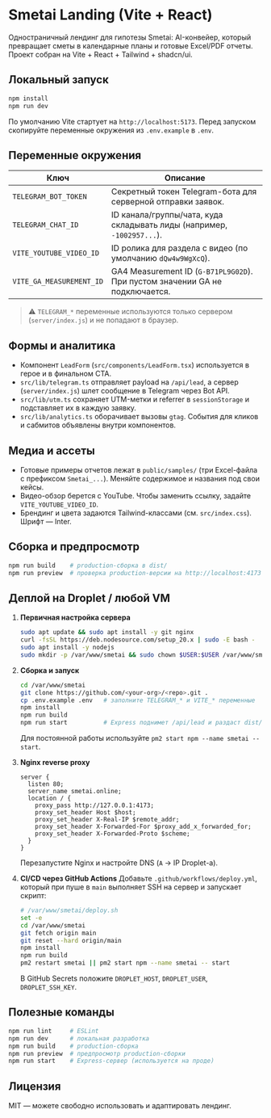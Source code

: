 # Smetai Landing (Vite + React)

Одностраничный лендинг для гипотезы Smetai: AI-конвейер, который превращает сметы в календарные планы и готовые Excel/PDF отчеты. Проект собран на Vite + React + Tailwind + shadcn/ui.

## Локальный запуск

```bash
npm install
npm run dev
```

По умолчанию Vite стартует на `http://localhost:5173`. Перед запуском скопируйте переменные окружения из `.env.example` в `.env`.

## Переменные окружения

| Ключ                     | Описание                                                        |
| ------------------------ | ---------------------------------------------------------------- |
| `TELEGRAM_BOT_TOKEN`     | Секретный токен Telegram-бота для серверной отправки заявок.          |
| `TELEGRAM_CHAT_ID`       | ID канала/группы/чата, куда складывать лиды (например, `-1002957...`). |
| `VITE_YOUTUBE_VIDEO_ID`  | ID ролика для раздела с видео (по умолчанию `dQw4w9WgXcQ`).        |
| `VITE_GA_MEASUREMENT_ID` | GA4 Measurement ID (`G-B71PL9G02D`). При пустом значении GA не подключается. |

> ⚠️ `TELEGRAM_*` переменные используются только сервером (`server/index.js`) и не попадают в браузер.

## Формы и аналитика

- Компонент `LeadForm` (`src/components/LeadForm.tsx`) используется в герое и в финальном CTA.
- `src/lib/telegram.ts` отправляет payload на `/api/lead`, а сервер (`server/index.js`) шлет сообщение в Telegram через Bot API.
- `src/lib/utm.ts` сохраняет UTM-метки и referrer в `sessionStorage` и подставляет их в каждую заявку.
- `src/lib/analytics.ts` оборачивает вызовы `gtag`. События для кликов и сабмитов объявлены внутри компонентов.

## Медиа и ассеты

- Готовые примеры отчетов лежат в `public/samples/` (три Excel-файла с префиксом `Smetai_...`). Меняйте содержимое и названия под свои кейсы.
- Видео-обзор берется с YouTube. Чтобы заменить ссылку, задайте `VITE_YOUTUBE_VIDEO_ID`.
- Брендинг и цвета задаются Tailwind-классами (см. `src/index.css`). Шрифт — Inter.

## Сборка и предпросмотр

```bash
npm run build    # production-сборка в dist/
npm run preview  # проверка production-версии на http://localhost:4173
```

## Деплой на Droplet / любой VM

1. **Первичная настройка сервера**
   ```bash
   sudo apt update && sudo apt install -y git nginx
   curl -fsSL https://deb.nodesource.com/setup_20.x | sudo -E bash -
   sudo apt install -y nodejs
   sudo mkdir -p /var/www/smetai && sudo chown $USER:$USER /var/www/smetai
   ```

2. **Сборка и запуск**
   ```bash
   cd /var/www/smetai
   git clone https://github.com/<your-org>/<repo>.git .
   cp .env.example .env   # заполните TELEGRAM_* и VITE_* переменные
   npm install
   npm run build
   npm run start          # Express поднимет /api/lead и раздаст dist/
   ```
   Для постоянной работы используйте `pm2 start npm --name smetai -- start`.

3. **Nginx reverse proxy**
   ```
   server {
     listen 80;
     server_name smetai.online;
     location / {
       proxy_pass http://127.0.0.1:4173;
       proxy_set_header Host $host;
       proxy_set_header X-Real-IP $remote_addr;
       proxy_set_header X-Forwarded-For $proxy_add_x_forwarded_for;
       proxy_set_header X-Forwarded-Proto $scheme;
     }
   }
   ```
   Перезапустите Nginx и настройте DNS (`A` → IP Droplet-а).

4. **CI/CD через GitHub Actions**
   Добавьте `.github/workflows/deploy.yml`, который при пуше в `main` выполняет SSH на сервер и запускает скрипт:
   ```bash
   # /var/www/smetai/deploy.sh
   set -e
   cd /var/www/smetai
   git fetch origin main
   git reset --hard origin/main
   npm install
   npm run build
   pm2 restart smetai || pm2 start npm --name smetai -- start
   ```
   В GitHub Secrets положите `DROPLET_HOST`, `DROPLET_USER`, `DROPLET_SSH_KEY`.

## Полезные команды

```bash
npm run lint     # ESLint
npm run dev      # локальная разработка
npm run build    # production-сборка
npm run preview  # предпросмотр production-сборки
npm run start    # Express-сервер (используется на проде)
```

## Лицензия

MIT — можете свободно использовать и адаптировать лендинг.
